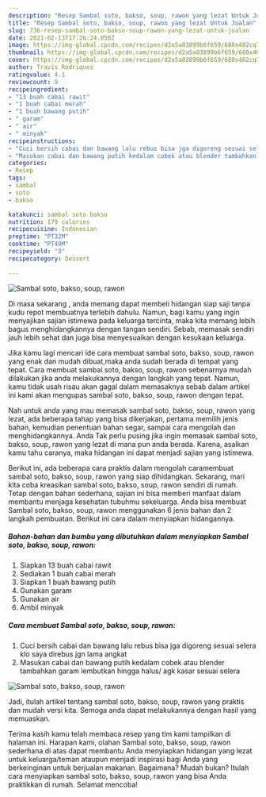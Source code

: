 ```yaml
---
description: "Resep Sambal soto, bakso, soup, rawon yang lezat Untuk Jualan"
title: "Resep Sambal soto, bakso, soup, rawon yang lezat Untuk Jualan"
slug: 736-resep-sambal-soto-bakso-soup-rawon-yang-lezat-untuk-jualan
date: 2021-02-13T17:26:24.050Z
image: https://img-global.cpcdn.com/recipes/d2a5a83899b6f659/680x482cq70/sambal-soto-bakso-soup-rawon-foto-resep-utama.jpg
thumbnail: https://img-global.cpcdn.com/recipes/d2a5a83899b6f659/680x482cq70/sambal-soto-bakso-soup-rawon-foto-resep-utama.jpg
cover: https://img-global.cpcdn.com/recipes/d2a5a83899b6f659/680x482cq70/sambal-soto-bakso-soup-rawon-foto-resep-utama.jpg
author: Travis Rodriquez
ratingvalue: 4.1
reviewcount: 9
recipeingredient:
- "13 buah cabai rawit"
- "1 buah cabai merah"
- "1 buah bawang putih"
- " garam"
- " air"
- " minyak"
recipeinstructions:
- "Cuci bersih cabai dan bawang lalu rebus bisa jga digoreng sesuai selera klo saya direbus jgn lama angkat"
- "Masukan cabai dan bawang putih kedalam cobek atau blender tambahkan garam lembutkan hingga halus/ agk kasar sesuai selera"
categories:
- Resep
tags:
- sambal
- soto
- bakso

katakunci: sambal soto bakso 
nutrition: 179 calories
recipecuisine: Indonesian
preptime: "PT32M"
cooktime: "PT49M"
recipeyield: "3"
recipecategory: Dessert

---
```



![Sambal soto, bakso, soup, rawon](https://img-global.cpcdn.com/recipes/d2a5a83899b6f659/680x482cq70/sambal-soto-bakso-soup-rawon-foto-resep-utama.jpg)

Di masa  sekarang , anda memang dapat membeli hidangan siap saji tanpa kudu repot membuatnya terlebih dahulu. Namun, bagi kamu yang ingin menyajikan sajian istimewa pada keluarga tercinta, maka kita memang lebih bagus menghidangkannya dengan tangan sendiri. Sebab, memasak sendiri jauh lebih sehat dan juga bisa menyesuaikan dengan kesukaan keluarga.

Jika kamu lagi mencari ide cara membuat sambal soto, bakso, soup, rawon yang enak dan mudah dibuat,maka anda sudah berada di tempat yang tepat. Cara membuat sambal soto, bakso, soup, rawon  sebenarnya mudah dilakukan jika anda melakukannya dengan langkah yang tepat. Namun, kamu tidak usah risau akan gagal dalam memasaknya 
sebab dalam artikel ini kami akan mengupas sambal soto, bakso, soup, rawon dengan tepat.  



Nah untuk anda yang mau memasak sambal soto, bakso, soup, rawon yang lezat, ada beberapa tahap yang bisa dikerjakan, pertama memilih jenis bahan, kemudian penentuan bahan segar, sampai cara mengolah dan menghidangkannya. Anda Tak perlu pusing jika ingin memasak sambal soto, bakso, soup, rawon yang lezat di mana pun anda berada. Karena, asalkan kamu  tahu caranya, maka hidangan ini dapat menjadi sajian yang istimewa.

Berikut ini, ada beberapa cara praktis  dalam mengolah caramembuat sambal soto, bakso, soup, rawon yang siap dihidangkan. Sekarang, mari kita coba kreasikan sambal soto, bakso, soup, rawon sendiri di rumah. Tetap dengan bahan sederhana, sajian ini bisa memberi manfaat dalam membantu menjaga kesehatan tubuhmu sekeluarga. Anda bisa membuat Sambal soto, bakso, soup, rawon menggunakan 6 jenis bahan dan 2 langkah pembuatan. Berikut ini cara dalam menyiapkan hidangannya.

<!--inarticleads1-->

##### Bahan-bahan dan bumbu yang dibutuhkan dalam menyiapkan Sambal soto, bakso, soup, rawon:

1. Siapkan 13 buah cabai rawit
1. Sediakan 1 buah cabai merah
1. Siapkan 1 buah bawang putih
1. Gunakan  garam
1. Gunakan  air
1. Ambil  minyak




<!--inarticleads2-->

##### Cara membuat Sambal soto, bakso, soup, rawon:

1. Cuci bersih cabai dan bawang lalu rebus bisa jga digoreng sesuai selera klo saya direbus jgn lama angkat
1. Masukan cabai dan bawang putih kedalam cobek atau blender tambahkan garam lembutkan hingga halus/ agk kasar sesuai selera
<img src="https://img-global.cpcdn.com/steps/946469e2a60b385d/160x128cq70/sambal-soto-bakso-soup-rawon-langkah-memasak-2-foto.jpg" alt="Sambal soto, bakso, soup, rawon">



Jadi, itulah artikel tentang  sambal soto, bakso, soup, rawon  yang praktis dan mudah versi kita. Semoga anda dapat melakukannya dengan hasil yang memuaskan. 

Terima kasih kamu telah membaca resep yang tim kami tampilkan di halaman ini. Harapan kami, olahan  Sambal soto, bakso, soup, rawon sederhana di atas dapat membantu Anda menyiapkan hidangan yang lezat untuk keluarga/teman ataupun menjadi inspirasi bagi Anda yang berkeinginan untuk berjualan makanan. Bagaimana? Mudah bukan? Itulah cara menyiapkan sambal soto, bakso, soup, rawon yang bisa Anda praktikkan di rumah. Selamat mencoba!

